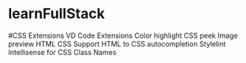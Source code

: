 # learnFullStack

#CSS Extensions
VD Code Extensions
Color highlight
CSS peek
Image preview
HTML CSS Support
HTML to CSS autocompletion
Stylelint
Intellisense for CSS Class Names
